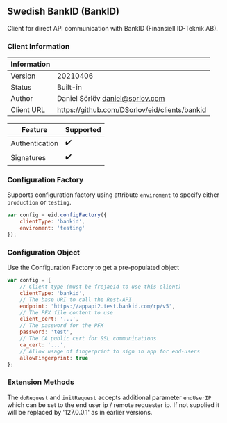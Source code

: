## Swedish BankID (BankID)

Client for direct API communication with BankID (Finansiell ID-Teknik AB).

### Client Information

| Information |   |
| --- | --- |
| Version | 20210406 |
| Status | Built-in |
| Author | Daniel Sörlöv <daniel@sorlov.com> |
| Client URL | https://github.com/DSorlov/eid/clients/bankid |

| Feature | Supported |
| --- | --- |
| Authentication | :heavy_check_mark: |
| Signatures | :heavy_check_mark: |

### Configuration Factory

Supports configuration factory using attribute `enviroment` to specify either `production` or `testing`.

```javascript
var config = eid.configFactory({
    clientType: 'bankid',
    enviroment: 'testing'
});
```

### Configuration Object

Use the Configuration Factory to get a pre-populated object

```javascript
var config = {
    // Client type (must be frejaeid to use this client)
    clientType: 'bankid',
    // The base URI to call the Rest-API
    endpoint: 'https://appapi2.test.bankid.com/rp/v5',
    // The PFX file content to use
    client_cert: '...',
    // The password for the PFX
    password: 'test',
    // The CA public cert for SSL communications
    ca_cert: '...',
    // Allow usage of fingerprint to sign in app for end-users
    allowFingerprint: true
};
```

### Extension Methods

The `doRequest` and `initRequest` accepts additional parameter `endUserIP` which can be set to the end user ip / remote requester ip. If not supplied it will be replaced by '127.0.0.1' as in earlier versions.